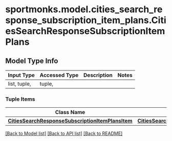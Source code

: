 # sportmonks.model.cities_search_response_subscription_item_plans.CitiesSearchResponseSubscriptionItemPlans

## Model Type Info
Input Type | Accessed Type | Description | Notes
------------ | ------------- | ------------- | -------------
list, tuple,  | tuple,  |  | 

### Tuple Items
Class Name | Input Type | Accessed Type | Description | Notes
------------- | ------------- | ------------- | ------------- | -------------
[**CitiesSearchResponseSubscriptionItemPlansItem**](CitiesSearchResponseSubscriptionItemPlansItem.md) | [**CitiesSearchResponseSubscriptionItemPlansItem**](CitiesSearchResponseSubscriptionItemPlansItem.md) | [**CitiesSearchResponseSubscriptionItemPlansItem**](CitiesSearchResponseSubscriptionItemPlansItem.md) |  | 

[[Back to Model list]](../../README.md#documentation-for-models) [[Back to API list]](../../README.md#documentation-for-api-endpoints) [[Back to README]](../../README.md)

